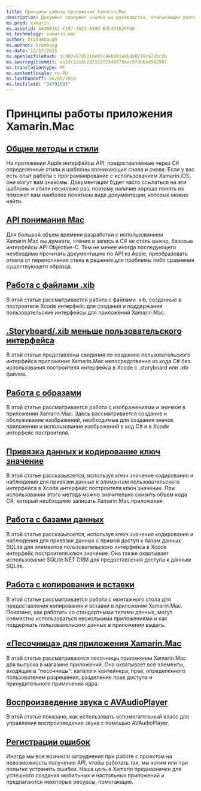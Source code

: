 ```yaml
---
title: Принципы работы приложения Xamarin.Mac
description: Документ содержит ссылки на руководства, описывающие различные основных понятий, необходимых для понимания при разработке Xamarin.Mac приложений.
ms.prod: xamarin
ms.assetid: 5A36B3A7-F197-4AC3-A40D-B2C49362FF06
ms.technology: xamarin-mac
author: bradumbaugh
ms.author: brumbaug
ms.date: 12/17/2015
ms.openlocfilehash: 1c807e97d5218e93c4eb991a9bd80219c9745c2b
ms.sourcegitcommit: ea1dc12a3c2d7322f234997daacbfdb6ad542507
ms.translationtype: MT
ms.contentlocale: ru-RU
ms.lasthandoff: 06/05/2018
ms.locfileid: "34791505"
---
```

# <a name="xamarinmac-application-fundamentals"></a>Принципы работы приложения Xamarin.Mac

## <a name="common-patterns-and-idiomsmacapp-fundamentalspatternsmd"></a>[Общие методы и стили](~/mac/app-fundamentals/patterns.md)

На протяжении Apple интерфейсы API, предоставляемые через C# определенные стили и шаблоны возникающие снова и снова. Если у вас есть опыт работы с программирование с использованием Xamarin.iOS, они могут вам знакомы. Документации будет часто ссылаться на эти шаблоны и стили несколько раз, поэтому наличие хорошо понять их поможет вам наиболее понятном виде документации, которые можно найти.

## <a name="understanding-mac-apismacapp-fundamentalsmac-apismd"></a>[API понимания Mac](~/mac/app-fundamentals/mac-apis.md)

Для большой объем времени разработки с использованием Xamarin.Mac вы думаете, чтение и запись в C# не столь важно, базовые интерфейсы API Objective-C. Тем не менее иногда последующего необходимо прочитать документацию по API из Apple, преобразовать ответа от переполнения стека в решение для проблемы либо сравнения существующего образца.

## <a name="working-with-xib-filesmacapp-fundamentalsxibmd"></a>[Работа с файлами .xib](~/mac/app-fundamentals/xib.md)

В этой статье рассматривается работа с файлами .xib, созданные в построителе Xcode интерфейс для создания и поддержания пользовательские интерфейсы для приложений Xamarin.Mac.

## <a name="storyboardxib-less-user-interface-designmacapp-fundamentalsxibless-uimd"></a>[.Storyboard/.xib меньше пользовательского интерфейса](~/mac/app-fundamentals/xibless-ui.md)

В этой статье представлены сведения по созданию пользовательского интерфейса приложения Xamarin.Mac непосредственно из кода C# без использования построителя интерфейса в Xcode с .storyboard или .xib файлов.

## <a name="working-with-imagesmacapp-fundamentalsimagemd"></a>[Работа с образами](~/mac/app-fundamentals/image.md)

В этой статье рассматривается работа с изображениями и значков в приложении Xamarin.Mac. Здесь рассматривается создание и обслуживание изображений, необходимые для создания значок приложения и использование изображений в код C# и в Xcode интерфейс построителя.

## <a name="data-binding-and-key-value-codingmacapp-fundamentalsdatabindingmd"></a>[Привязка данных и кодирование ключ значение](~/mac/app-fundamentals/databinding.md)

В этой статье рассказывается, используя ключ значение кодирования и наблюдения для привязки данных к элементам пользовательского интерфейса в Xcode интерфейс построителя ключ значение. При использовании этого метода можно значительно снизить объем кода C#, который необходимо записать Xamarin.Mac приложения. 

## <a name="working-with-databasesmacapp-fundamentalsdatabasesmd"></a>[Работа с базами данных](~/mac/app-fundamentals/databases.md)

В этой статье рассказывается, используя ключ значение кодирования и наблюдения для привязки данных с прямой доступ к базам данных SQLite для элементов пользовательского интерфейса в Xcode интерфейс построителя ключ значение. Она также охватывает использование SQLite.NET ORM для предоставления доступа к данным SQLite.

## <a name="working-with-copy-and-pastemacapp-fundamentalscopy-pastemd"></a>[Работа с копирования и вставки](~/mac/app-fundamentals/copy-paste.md)

В этой статье рассматривается работа с монтажного стола для предоставления копирования и вставки в приложении Xamarin.Mac. Показано, как работать со стандартными типами данных, могут совместно использоваться несколькими приложениями и как поддержать пользовательских данных в приложении выдать.

## <a name="sandboxing-a-xamarinmac-appmacapp-fundamentalssandboxingmd"></a>[«Песочница» для приложения Xamarin.Mac](~/mac/app-fundamentals/sandboxing.md)

В этой статье рассматриваются песочницы приложении Xamarin.Mac для выпуска в магазине приложений. Она охватывает все элементы, входящие в "песочницы": каталоги контейнера, прав, определенного пользователем разрешения, разделение прав доступа и принудительного применения ядра.

## <a name="playing-sound-with-avaudioplayermacapp-fundamentalssoundsmd"></a>[Воспроизведение звука с AVAudioPlayer](~/mac/app-fundamentals/sounds.md)

В этой статье показано, как использовать вспомогательный класс для управления воспроизведение звука с помощью AVAudioPlayer.

## <a name="reporting-bugsmacapp-fundamentalstroubleshootingmd"></a>[Регистрации ошибок](~/mac/app-fundamentals/troubleshooting.md)

Иногда мы все возникли затруднения при работе с проектом на невозможность получения API, чтобы работать так, мы хотим или при попытке устранить ошибки. Наша цель в Xamarin предназначен для успешного создания мобильных и настольных приложений и предлагаются некоторые ресурсы, помогающие.
